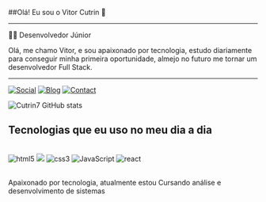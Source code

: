  ##Olá! Eu sou o Vitor Cutrin 👋

<hr>

 👨‍💻 Desenvolvedor Júnior 

Olá, me chamo Vitor, e sou apaixonado por tecnologia, estudo diariamente
 para conseguir minha primeira oportunidade, almejo no futuro me tornar um
 desenvolvedor Full Stack.

 <hr>

[![Social](https://img.shields.io/badge/LinkedIn-0077B5?style=for-the-badge&logo=linkedin&logoColor=white)](https://www.linkedin.com/in/vitor-cutrin/)
[![Blog](https://img.shields.io/website-up-down-green-red/http/monip.org.svg)](https://cutrin7.github.io/Portifolio/)
[![Contact](https://img.shields.io/badge/Gmail-D14836?style=for-the-badge&logo=gmail&logoColor=white)](cutrinvitor@gmail.com)

![Cutrin7 GitHub stats](https://github-readme-stats.vercel.app/api?username=Cutrin7&show_icons=true&theme=dracula&locale=pt-br)

## Tecnologias que eu uso no meu dia a dia

<div style="display: inline_block"><br/>
<img aling="center" alt="html5" src="https://img.shields.io/badge/HTML5-E34F26?style=for-the-badge&logo=html5&logoColor=white" />
<img src="https://cdn.jsdelivr.net/gh/devicons/devicon@latest/icons/html5/html5-original-wordmark.svg" />
<img aling="center" alt="css3" src="https://img.shields.io/badge/CSS3-1572B6?style=for-the-badge&logo=css3&logoColor=white" />
<img aling="center" alt="JavaScript" src="https://img.shields.io/badge/JavaScript-F7DF1E?style=for-the-badge&logo=javascript&logoColor=black" />
<img aling="center" alt="react" src="https://img.shields.io/badge/React-20232A?style=for-the-badge&logo=react&logoColor=61DAFB" />
</div><br/>

Apaixonado por tecnologia, atualmente estou Cursando análise e desenvolvimento de sistemas
